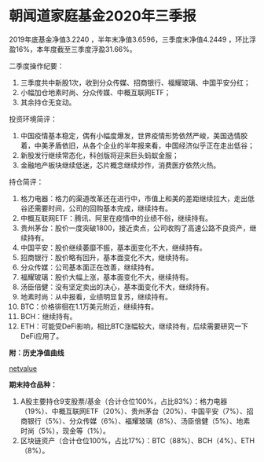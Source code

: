 # 朝闻道家庭基金2020年三季报

2019年底基金净值3.2240 ，半年末净值3.6596，三季度末净值4.2449 ，环比浮盈16%，本年度截至三季度浮盈31.66%。

二季度操作纪要：

1. 三季度共中新股1次，收到分众传媒、招商银行、福耀玻璃、中国平安分红；
2. 小幅加仓地素时尚、分众传媒、中概互联网ETF；
3. 其余持仓无变动。

投资环境简评：

1. 中国疫情基本稳定，偶有小幅度爆发，世界疫情形势依然严峻，美国选情胶着，中美矛盾依旧，从各个企业的半年报来看，中国经济似乎正在走出低谷；
2. 新股发行继续常态化，科创版将迎来巨头蚂蚁金服；
3. 金融地产板块继续低迷，芯片概念继续炒作，消费医疗依然火热。

持仓简评：

1. 格力电器：格力的渠道改革还在进行中，市值上和美的差距继续拉大，走出低谷还需要时间，公司的回购基本完成，继续持有。
2. 中概互联网ETF：腾讯、阿里在疫情中的业绩不俗，继续持有。
3. 贵州茅台：股价一度突破1800，接近卖点，公司收购了高速公路不良资产，继续持有。
4. 中国平安：股价继续萎靡不振，基本面变化不大，继续持有。
5. 招商银行：股价略有回升，基本面变化不大，继续持有。
6. 分众传媒：公司基本面正在改善，继续持有。
7. 福耀玻璃：股价大幅上涨，基本面变化不大，继续持有。
8. 汤臣倍健：没有坚定卖出的决心，基本面变化不大，继续持有。
9. 地素时尚：从中报看，业绩明显复苏，继续持有。
10. BTC：价格徘徊在1.1万美元附近，继续持有。
11. BCH：继续持有。
12. ETH：可能受DeFi影响，相比BTC涨幅较大，继续持有，后续需要研究一下DeFi应用了。

**附：历史净值曲线**

[netvalue](../../netvalue.html ':include  :type=iframe')

**期末持仓品种：**

1. A股主要持仓9支股票/基金（合计仓位100%，占比83%）：格力电器（19%）、中概互联网ETF（20%）、贵州茅台（20%）、中国平安（7%）、招商银行（5%）、分众传媒（6%）、福耀玻璃（8%）、汤臣倍健（5%）、地素时尚（5%），现金等（1%）。
2. 区块链资产（合计仓位100%，占比17%）：BTC（88%）、BCH（4%）、ETH（8%）。

